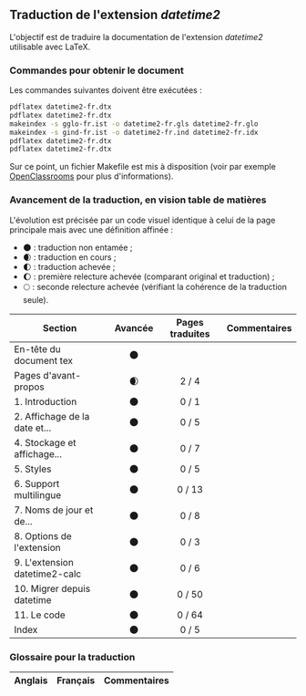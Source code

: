 ## Traduction de l'extension *datetime2*

L'objectif est de traduire la documentation de l'extension *datetime2* utilisable avec LaTeX. 


### Commandes pour obtenir le document

Les commandes suivantes doivent être exécutées :

```bash
pdflatex datetime2-fr.dtx
pdflatex datetime2-fr.dtx
makeindex -s gglo-fr.ist -o datetime2-fr.gls datetime2-fr.glo
makeindex -s gind-fr.ist -o datetime2-fr.ind datetime2-fr.idx
pdflatex datetime2-fr.dtx
pdflatex datetime2-fr.dtx
```

Sur ce point, un fichier Makefile est mis à disposition (voir par exemple [OpenClassrooms](https://openclassrooms.com/courses/compilez-sous-gnu-linux#/id/r-1130480) pour plus d'informations).


### Avancement de la traduction, en vision table de matières

L'évolution est précisée par un code visuel identique à celui de la page principale mais avec une définition affinée :

- :new_moon: : traduction non entamée ;
- :waxing_crescent_moon: : traduction en cours ;
- :first_quarter_moon: : traduction achevée ;
- :waxing_gibbous_moon: : première relecture achevée (comparant original et traduction) ; 
- :full_moon: : seconde relecture achevée (vérifiant la cohérence de la traduction seule).

Section                       | Avancée                | Pages traduites | Commentaires 
----------------------------- | :--------------------: | :-------------: | -------------------------
En-tête du document tex       | :new_moon:             |                 |
Pages d'avant-propos          | :waxing_crescent_moon: | 2 / 4           | 
1. Introduction               | :new_moon:             | 0 / 1           |
2. Affichage de la date et... | :new_moon:             | 0 / 5           |
4. Stockage et affichage...   | :new_moon:             | 0 / 7           |
5. Styles                     | :new_moon:             | 0 / 5           |
6. Support multilingue        | :new_moon:             | 0 / 13          |
7. Noms de jour et de...      | :new_moon:             | 0 / 8           |
8. Options de l'extension     | :new_moon:             | 0 / 3           |
9. L'extension datetime2-calc | :new_moon:             | 0 / 6           |
10. Migrer depuis datetime    | :new_moon:             | 0 / 50          |
11. Le code                   | :new_moon:             | 0 / 64          |
Index                         | :new_moon:             | 0 / 5           |


### Glossaire pour la traduction

Anglais                | Français                                       | Commentaires 
---------------------- | ---------------------------------------------- | -------------------------------
